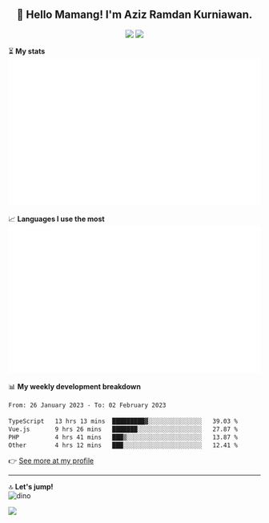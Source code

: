 <h2 align="center">👋 Hello Mamang! I'm Aziz Ramdan Kurniawan.</h2>  
<p align="center">
  <img src="https://komarev.com/ghpvc/?username=azizramdan">
  <img src="https://wakatime.com/badge/user/90056fa0-4c31-4eca-954e-2a3ac05896f9.svg">
</p>
    
⏳ **My stats**  
![](https://raw.githubusercontent.com/azizramdan/github-stats/master/generated/overview.svg#gh-dark-mode-only)

📈 **Languages I use the most**  
![](https://raw.githubusercontent.com/azizramdan/github-stats/master/generated/languages.svg#gh-dark-mode-only)

📊 **My weekly development breakdown**
<!--START_SECTION:waka-->

```text
From: 26 January 2023 - To: 02 February 2023

TypeScript   13 hrs 13 mins  █████████▓░░░░░░░░░░░░░░░   39.03 %
Vue.js       9 hrs 26 mins   ███████░░░░░░░░░░░░░░░░░░   27.87 %
PHP          4 hrs 41 mins   ███▒░░░░░░░░░░░░░░░░░░░░░   13.87 %
Other        4 hrs 12 mins   ███░░░░░░░░░░░░░░░░░░░░░░   12.41 %
```

<!--END_SECTION:waka-->
👉 [See more at my profile](https://wakatime.com/@azizramdan)
***
🔝 **Let's jump!**  
![dino](https://raw.githubusercontent.com/azizramdan/azizramdan/master/dino.gif)  

![](https://hit.yhype.me/github/profile?user_id=27954794)
